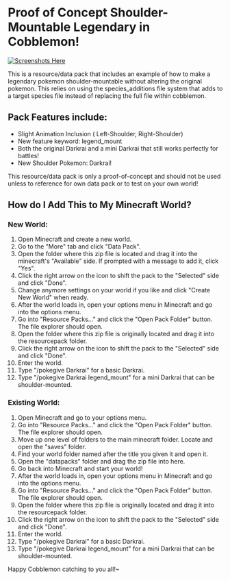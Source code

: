 # Proof of Concept Shoulder-Mountable Legendary in Cobblemon!

[![Screenshots Here](https://github.com/user-attachments/assets/b753fbfb-ae58-4d9a-99c0-1dee64314b87)](https://imgur.com/a/psD51FM)

This is a resource/data pack that includes an example of how to make a legendary pokemon shoulder-mountable without altering the original pokemon. This relies on using the species_additions file system that adds to a target species file instead of replacing the full file within cobblemon.

## Pack Features include:
- Slight Animation Inclusion ( Left-Shoulder, Right-Shoulder)
- New feature keyword: legend_mount
- Both the original Darkrai and a mini Darkrai that still works perfectly for battles!
- New Shoulder Pokemon: Darkrai!

This resource/data pack is only a proof-of-concept and should not be used unless to reference for own data pack or to test on your own world!

## How do I Add This to My Minecraft World?

### New World:
1. Open Minecraft and create a new world.
2. Go to the "More" tab and click "Data Pack".
3. Open the folder where this zip file is located and drag it into the minecraft's "Available" side. If prompted with a message to add it, click "Yes".
4. Click the right arrow on the icon to shift the pack to the "Selected" side and click "Done". 
5. Change anymore settings on your world if you like and click "Create New World" when ready.
6. After the world loads in, open your options menu in Minecraft and go into the options menu.
7. Go into "Resource Packs..." and click the "Open Pack Folder" button. The file explorer should open.
8. Open the folder where this zip file is originally located and drag it into the resourcepack folder. 
9. Click the right arrow on the icon to shift the pack to the "Selected" side and click "Done".
10. Enter the world.
11. Type "/pokegive Darkrai" for a basic Darkrai.
12. Type "/pokegive Darkrai legend_mount" for a mini Darkrai that can be shoulder-mounted.

### Existing World:
1. Open Minecraft and go to your options menu.
2. Go into "Resource Packs..." and click the "Open Pack Folder" button. The file explorer should open.
3. Move up one level of folders to the main minecraft folder. Locate and open the "saves" folder.
4. Find your world folder named after the title you given it and open it.
5. Open the "datapacks" folder and drag the zip file into here.
6. Go back into Minecraft and start your world!
7. After the world loads in, open your options menu in Minecraft and go into the options menu.
8. Go into "Resource Packs..." and click the "Open Pack Folder" button. The file explorer should open.
9. Open the folder where this zip file is originally located and drag it into the resourcepack folder.
10. Click the right arrow on the icon to shift the pack to the "Selected" side and click "Done".
11. Enter the world.
11. Type "/pokegive Darkrai" for a basic Darkrai.
12. Type "/pokegive Darkrai legend_mount" for a mini Darkrai that can be shoulder-mounted.



Happy Cobblemon catching to you all!~
